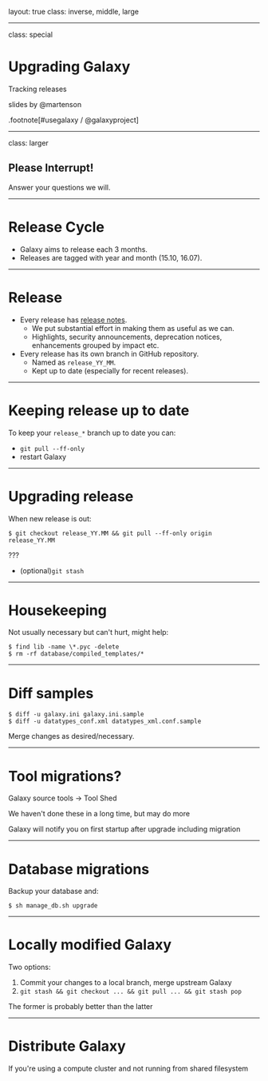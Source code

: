 layout: true
class: inverse, middle, large

---
class: special
# Upgrading Galaxy
Tracking releases

slides by @martenson

.footnote[\#usegalaxy / @galaxyproject]

---
class: larger

## Please Interrupt!

Answer your questions we will.

---
# Release Cycle

* Galaxy aims to release each 3 months.
* Releases are tagged with year and month (15.10, 16.07).

---
# Release

* Every release has [release notes](https://docs.galaxyproject.org/en/master/releases).
  * We put substantial effort in making them as useful as we can.
  * Highlights, security announcements, deprecation notices, enhancements grouped by impact etc.
* Every release has its own branch in GitHub repository.
  * Named as `release_YY_MM`.
  * Kept up to date (especially for recent releases).

---
# Keeping release up to date

To keep your `release_*` branch up to date you can:
* `git pull --ff-only`
* restart Galaxy

---
# Upgrading release

When new release is out:
```
$ git checkout release_YY.MM && git pull --ff-only origin release_YY.MM
```

???
* (optional)`git stash`

---
# Housekeeping

Not usually necessary but can't hurt, might help:
```
$ find lib -name \*.pyc -delete
$ rm -rf database/compiled_templates/*
```

---
# Diff samples

```
$ diff -u galaxy.ini galaxy.ini.sample
$ diff -u datatypes_conf.xml datatypes_xml.conf.sample
```

Merge changes as desired/necessary.

---
# Tool migrations?

Galaxy source tools -> Tool Shed

We haven't done these in a long time, but may do more

Galaxy will notify you on first startup after upgrade including migration

---
# Database migrations

Backup your database and:
```
$ sh manage_db.sh upgrade
```

---
# Locally modified Galaxy

Two options:
1. Commit your changes to a local branch, merge upstream Galaxy
2. `git stash && git checkout ... && git pull ... && git stash pop`

The former is probably better than the latter

---
# Distribute Galaxy

If you're using a compute cluster and not running from shared filesystem
